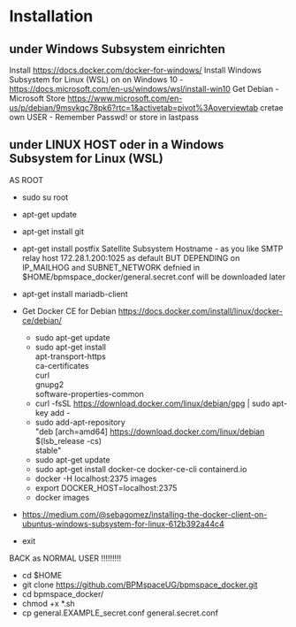 # Installation
## under Windows Subsystem einrichten
Install https://docs.docker.com/docker-for-windows/
Install Windows Subsystem for Linux (WSL) on on Windows 10 -  https://docs.microsoft.com/en-us/windows/wsl/install-win10
Get Debian - Microsoft Store  https://www.microsoft.com/en-us/p/debian/9msvkqc78pk6?rtc=1&activetab=pivot%3Aoverviewtab
cretae own USER - Remember Passwd! or store in lastpass

## under LINUX HOST oder in a Windows Subsystem for Linux (WSL) 
AS ROOT
- sudo su root 
- apt-get update
- apt-get install git
- apt-get install postfix
  Satellite Subsystem
  Hostname - as you like
  SMTP relay host 172.28.1.200:1025
  as default BUT DEPENDING on IP_MAILHOG and SUBNET_NETWORK defnied in $HOME/bpmspace_docker/general.secret.conf
  will be downloaded later
- apt-get install mariadb-client
- Get Docker CE for Debian https://docs.docker.com/install/linux/docker-ce/debian/
    - sudo apt-get update
    - sudo apt-get install \
    apt-transport-https \
    ca-certificates \
    curl \
    gnupg2 \
    software-properties-common
    - curl -fsSL https://download.docker.com/linux/debian/gpg | sudo apt-key add -
    - sudo add-apt-repository \
        "deb [arch=amd64] https://download.docker.com/linux/debian \
        $(lsb_release -cs) \
        stable"
    - sudo apt-get update
    - sudo apt-get install docker-ce docker-ce-cli containerd.io
    - docker -H localhost:2375 images
    - export DOCKER_HOST=localhost:2375
    - docker images
    
- https://medium.com/@sebagomez/installing-the-docker-client-on-ubuntus-windows-subsystem-for-linux-612b392a44c4
- exit

BACK as NORMAL USER !!!!!!!!!
- cd $HOME
- git clone https://github.com/BPMspaceUG/bpmspace_docker.git
- cd bpmspace_docker/
- chmod +x *.sh
- cp general.EXAMPLE_secret.conf general.secret.conf


